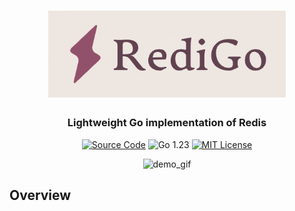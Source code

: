 <h1 align="center">
	<img
		width="380"
		alt="RediGo"
		src="docs/images/redigo.jpg">
</h1>

<h3 align="center">
	Lightweight Go implementation of Redis
</h3>

<p align="center">
    <a href="https://github.com/Skydio/revup"><img alt="Source Code" src="https://img.shields.io/badge/source-code-blue"/></a>
    <img alt="Go 1.23" src="https://img.shields.io/github/go-mod/go-version/chabao18/RediGo
    "/>
    <a href="https://github.com/Skydio/revup/tree/main/LICENSE"><img alt="MIT License" src="https://img.shields.io/pypi/l/revup"/></a>
</p>

<p align="center">
    <img alt="demo_gif" src="docs/images/demo.gif"/>
</p>

## Overview

